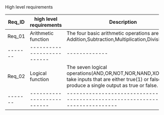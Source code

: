 High level requirements

Req_ID |  high level requirements | Description |
-------|--------------------------|-------------|
Req_01 |Arithmetic function       |The four basic arithmetic operations are Addition,Subtraction,Multiplication,Division.|
-------|--------------------------|-------------|
Req_02 |Logical function          |The seven logical operations(AND,OR,NOT,NOR,NAND,XOR,XNOR) take inputs that are either true(1) or false(0) and produce a single                output as true or false.|
-------|--------------------------|--------------------------------------------------------------------------------------|
